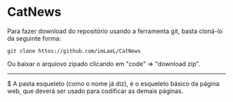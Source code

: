 # CatNews

Para fazer download do repositório usando a ferramenta git, basta cloná-lo da seguinte forma:

    git clone httos://github.com/imLaeL/CatNews
    
    
Ou baixar o arquiovo zipado clicando em "code" => "download zip".

--------------------------------------------------------------------------

$ A pasta esqueleto (como o nome já diz), é o esqueleto básico da página web, que deverá ser usado para codificar as demais páginas.
